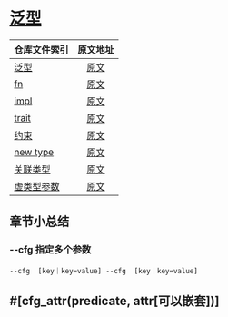 # [泛型](https://rustwiki.org/zh-CN/rust-by-example/generics.html)

|        仓库文件索引          |         原文地址         |   
|----------------------|:-----------------------:| 
| [泛型](./src/lib.rs) |  [原文](https://rustwiki.org/zh-CN/rust-by-example/generics/gen_fn.html)
| [fn](./src/generics_fn.rs) |  [原文](https://rustwiki.org/zh-CN/rust-by-example/generics/gen_fn.html)
| [impl](./src/generic_impl.rs) |  [原文](https://rustwiki.org/zh-CN/rust-by-example/generics/impl.html)
| [trait](./src/generic_trait.rs) |  [原文](https://rustwiki.org/zh-CN/rust-by-example/generics/gen_trait.html)
| [约束](./src/g_bounds.rs) |  [原文](https://rustwiki.org/zh-CN/rust-by-example/generics/bounds.html)
| [new type](./src/new_type.rs) |  [原文](https://rustwiki.org/zh-CN/rust-by-example/generics/new_types.html)
| [关联类型](./src/assoc.rs) |  [原文](https://rustwiki.org/zh-CN/rust-by-example/generics/assoc_items/types.html)| 
| [虚类型参数](./src/phantom.rs) |  [原文](https://rustwiki.org/zh-CN/rust-by-example/generics/phantom.html)




## 章节小总结

### --cfg 指定多个参数

```
--cfg  [key｜key=value] --cfg  [key｜key=value] 
```

## #[cfg_attr(predicate, attr[可以嵌套])]


